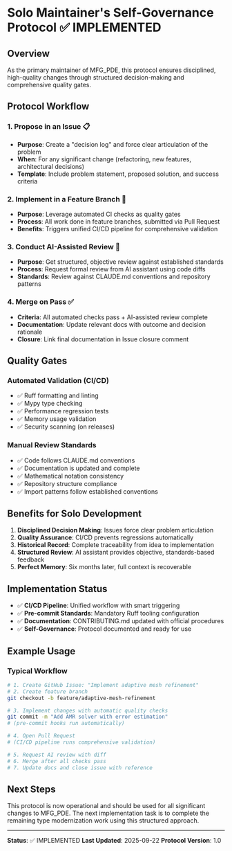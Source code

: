 # Solo Maintainer's Self-Governance Protocol ✅ IMPLEMENTED

## Overview

As the primary maintainer of MFG_PDE, this protocol ensures disciplined, high-quality changes through structured decision-making and comprehensive quality gates.

## Protocol Workflow

### 1. **Propose in an Issue** 📋
- **Purpose**: Create a "decision log" and force clear articulation of the problem
- **When**: For any significant change (refactoring, new features, architectural decisions)
- **Template**: Include problem statement, proposed solution, and success criteria

### 2. **Implement in a Feature Branch** 🔧
- **Purpose**: Leverage automated CI checks as quality gates
- **Process**: All work done in feature branches, submitted via Pull Request
- **Benefits**: Triggers unified CI/CD pipeline for comprehensive validation

### 3. **Conduct AI-Assisted Review** 🤖
- **Purpose**: Get structured, objective review against established standards
- **Process**: Request formal review from AI assistant using code diffs
- **Standards**: Review against CLAUDE.md conventions and repository patterns

### 4. **Merge on Pass** ✅
- **Criteria**: All automated checks pass + AI-assisted review complete
- **Documentation**: Update relevant docs with outcome and decision rationale
- **Closure**: Link final documentation in Issue closure comment

## Quality Gates

### Automated Validation (CI/CD)
- ✅ Ruff formatting and linting
- ✅ Mypy type checking
- ✅ Performance regression tests
- ✅ Memory usage validation
- ✅ Security scanning (on releases)

### Manual Review Standards
- ✅ Code follows CLAUDE.md conventions
- ✅ Documentation is updated and complete
- ✅ Mathematical notation consistency
- ✅ Repository structure compliance
- ✅ Import patterns follow established conventions

## Benefits for Solo Development

1. **Disciplined Decision Making**: Issues force clear problem articulation
2. **Quality Assurance**: CI/CD prevents regressions automatically
3. **Historical Record**: Complete traceability from idea to implementation
4. **Structured Review**: AI assistant provides objective, standards-based feedback
5. **Perfect Memory**: Six months later, full context is recoverable

## Implementation Status

- ✅ **CI/CD Pipeline**: Unified workflow with smart triggering
- ✅ **Pre-commit Standards**: Mandatory Ruff tooling configuration
- ✅ **Documentation**: CONTRIBUTING.md updated with official procedures
- ✅ **Self-Governance**: Protocol documented and ready for use

## Example Usage

### Typical Workflow
```bash
# 1. Create GitHub Issue: "Implement adaptive mesh refinement"
# 2. Create feature branch
git checkout -b feature/adaptive-mesh-refinement

# 3. Implement changes with automatic quality checks
git commit -m "Add AMR solver with error estimation"
# (pre-commit hooks run automatically)

# 4. Open Pull Request
# (CI/CD pipeline runs comprehensive validation)

# 5. Request AI review with diff
# 6. Merge after all checks pass
# 7. Update docs and close issue with reference
```

## Next Steps

This protocol is now operational and should be used for all significant changes to MFG_PDE. The next implementation task is to complete the remaining type modernization work using this structured approach.

---

**Status**: ✅ IMPLEMENTED
**Last Updated**: 2025-09-22
**Protocol Version**: 1.0